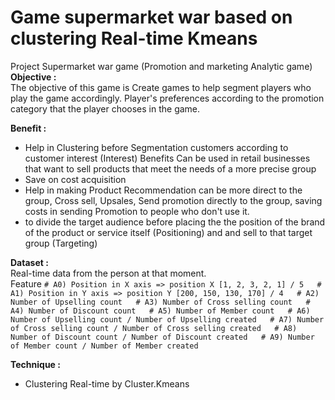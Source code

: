 # Game supermarket war based on clustering Real-time Kmeans  
Project Supermarket war game (Promotion and marketing Analytic game)  
**Objective :**  
The objective of this game is Create games to help segment players who play the game accordingly.
Player's preferences according to the promotion category that the player chooses in the game.  
  
**Benefit :**  
- Help in Clustering before Segmentation customers according to customer interest (Interest) Benefits
Can be used in retail businesses that want to sell products that meet the needs of a more precise group  
- Save on cost acquisition  
- Help in making Product Recommendation can be more direct to the group, Cross sell, Upsales, Send promotion directly to the group, saving costs in sending Promotion to people who don't use it.  
- to divide the target audience before placing the the position of the brand of the product or service itself (Positioning) and and sell to that target group (Targeting)  
  
**Dataset :**  
Real-time data from the person at that moment.  
Feature
        ```
        # A0) Position in X axis => position X [1, 2, 3, 2, 1] / 5  
        # A1) Position in Y axis => position Y [200, 150, 130, 170] / 4  
        # A2) Number of Upselling count  
        # A3) Number of Cross selling count  
        # A4) Number of Discount count  
        # A5) Number of Member count  
        # A6) Number of Upselling count / Number of Upselling created  
        # A7) Number of Cross selling count / Number of Cross selling created  
        # A8) Number of Discount count / Number of Discount created  
        # A9) Number of Member count / Number of Member created  
        ```

  
**Technique :**  
- Clustering Real-time by Cluster.Kmeans  


